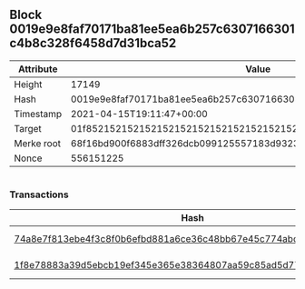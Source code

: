 ## Block 0019e9e8faf70171ba81ee5ea6b257c6307166301c4b8c328f6458d7d31bca52

Attribute | Value
--- | ---
Height | 17149
Hash | 0019e9e8faf70171ba81ee5ea6b257c6307166301c4b8c328f6458d7d31bca52
Timestamp | 2021-04-15T19:11:47+00:00
Target | 01f8521521521521521521521521521521521521521521521521521521521521
Merke root | 68f16bd900f6883dff326dcb099125557183d93236cf6bc00680b3af00177e62
Nonce | 556151225

```

```

### Transactions

Hash | Amount
--- | ---
[74a8e7f813ebe4f3c8f0b6efbd881a6ce36c48bb67e45c774abc93ad60513319](74a8e7f813ebe4f3c8f0b6efbd881a6ce36c48bb67e45c774abc93ad60513319.md) | 10.00000001 SKEPTI 
[1f8e78883a39d5ebcb19ef345e365e38364807aa59c85ad5d77f8a7d8b30a62c](1f8e78883a39d5ebcb19ef345e365e38364807aa59c85ad5d77f8a7d8b30a62c.md) | 9.99999999 SKEPTI 
